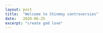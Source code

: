 ```yaml
---
layout: post
title:  "Welcome to Chinmoy controversies"
date:   2020-06-25
excerpt: "create god love"
---
```

